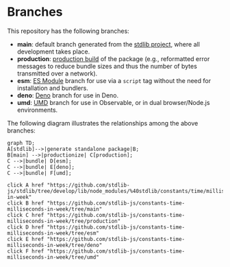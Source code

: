 <!--

@license Apache-2.0

Copyright (c) 2022 The Stdlib Authors.

Licensed under the Apache License, Version 2.0 (the "License");
you may not use this file except in compliance with the License.
You may obtain a copy of the License at

    http://www.apache.org/licenses/LICENSE-2.0

Unless required by applicable law or agreed to in writing, software
distributed under the License is distributed on an "AS IS" BASIS,
WITHOUT WARRANTIES OR CONDITIONS OF ANY KIND, either express or implied.
See the License for the specific language governing permissions and
limitations under the License.

-->

# Branches

This repository has the following branches:

-   **main**: default branch generated from the [stdlib project][stdlib-url], where all development takes place.
-   **production**: [production build][production-url] of the package (e.g., reformatted error messages to reduce bundle sizes and thus the number of bytes transmitted over a network).
-   **esm**: [ES Module][esm-url] branch for use via a `script` tag without the need for installation and bundlers.
-   **deno**: [Deno][deno-url] branch for use in Deno.
-   **umd**: [UMD][umd-url] branch for use in Observable, or in dual browser/Node.js environments.

The following diagram illustrates the relationships among the above branches:

```mermaid
graph TD;
A[stdlib]-->|generate standalone package|B;
B[main] -->|productionize| C[production];
C -->|bundle| D[esm];
C -->|bundle| E[deno];
C -->|bundle| F[umd];

click A href "https://github.com/stdlib-js/stdlib/tree/develop/lib/node_modules/%40stdlib/constants/time/milliseconds-in-week"
click B href "https://github.com/stdlib-js/constants-time-milliseconds-in-week/tree/main"
click C href "https://github.com/stdlib-js/constants-time-milliseconds-in-week/tree/production"
click D href "https://github.com/stdlib-js/constants-time-milliseconds-in-week/tree/esm"
click E href "https://github.com/stdlib-js/constants-time-milliseconds-in-week/tree/deno"
click F href "https://github.com/stdlib-js/constants-time-milliseconds-in-week/tree/umd"
```

[stdlib-url]: https://github.com/stdlib-js/stdlib/tree/develop/lib/node_modules/%40stdlib/constants/time/milliseconds-in-week
[production-url]: https://github.com/stdlib-js/constants-time-milliseconds-in-week/tree/production
[deno-url]: https://github.com/stdlib-js/constants-time-milliseconds-in-week/tree/deno
[umd-url]: https://github.com/stdlib-js/constants-time-milliseconds-in-week/tree/umd
[esm-url]: https://github.com/stdlib-js/constants-time-milliseconds-in-week/tree/esm